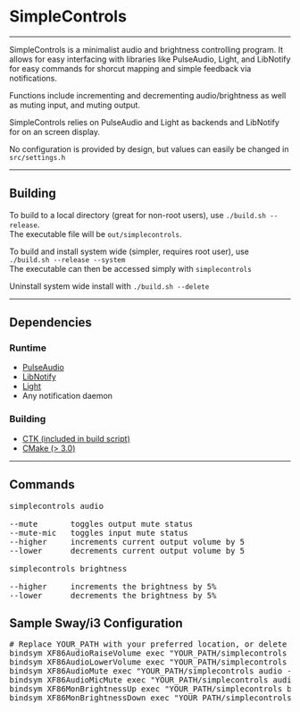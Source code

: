 # SimpleControls
___

SimpleControls is a minimalist audio and brightness controlling program.
It allows for easy interfacing with libraries like PulseAudio, Light, and LibNotify for
easy commands for shorcut mapping and simple feedback via notifications.

Functions include incrementing and decrementing audio/brightness as well as muting input, and muting output.  

SimpleControls relies on PulseAudio and Light as backends and LibNotify for on an screen display.  

No configuration is provided by design, but values can easily be changed in `src/settings.h`  

___
## Building
  
To build to a local directory (great for non-root users), use `./build.sh --release`.  
The executable file will be `out/simplecontrols`.  
  
To build and install system wide (simpler, requires root user), use `./build.sh --release --system`  
The executable can then be accessed simply with `simplecontrols`  

Uninstall system wide install with `./build.sh --delete`

___
## Dependencies

### Runtime

- [PulseAudio](https://www.freedesktop.org/wiki/Software/PulseAudio/)
- [LibNotify](https://gitlab.gnome.org/GNOME/libnotify)
- [Light](https://github.com/klaxalk/light/tree/master)
- Any notification daemon  

### Building

- [CTK (included in build script)](https://github.com/higgsbi/ctk)
- [CMake (> 3.0)](https://cmake.org/)

___
## Commands

<pre>
simplecontrols audio

--mute       toggles output mute status  
--mute-mic   toggles input mute status  
--higher     increments current output volume by 5  
--lower      decrements current output volume by 5  
  
simplecontrols brightness  
  
--higher     increments the brightness by 5%  
--lower      decrements the brightness by 5%  
</pre>


## Sample Sway/i3 Configuration

<pre>
# Replace YOUR_PATH with your preferred location, or delete if system install was used
bindsym XF86AudioRaiseVolume exec "YOUR_PATH/simplecontrols audio --higher"
bindsym XF86AudioLowerVolume exec "YOUR_PATH/simplecontrols audio --lower"
bindsym XF86AudioMute exec "YOUR_PATH/simplecontrols audio --mute"
bindsym XF86AudioMicMute exec "YOUR_PATH/simplecontrols audio --mute-mic"
bindsym XF86MonBrightnessUp exec "YOUR_PATH/simplecontrols brightness --higher"
bindsym XF86MonBrightnessDown exec "YOUR_PATH/simplecontrols brightness --lower"
</pre>
